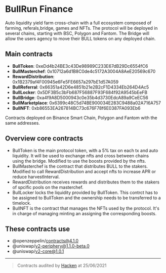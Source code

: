 # BullRun Finance

Auto liquidity yield farm cross-chain with a full ecosystem composed of farming, referals,bridge, games and NFTs.
The protocol will be deployed in several chains, starting with BSC, Polygon and Fantom. The Bridge will allow the users agency to move their BULL tokens on any deployed chain.

## Main contracts

* **BullToken**: 0xeDd4b24BE3c43De98989C233E67dB29Dc6554fC6
* **BullMasterchef**: 0x10712a6d1B8C0de4c5172A3004A8AeE20569c670
* **RewardDistribution**: 0x1B2379af4F00945e6Fe5FE6657a297bE1d57A059
* **BullReferral**: 0x66351a42D6e4851b21e2B2cF1D4334Eb264D4Ac5
* **BullLocker**: 0x5DF3B5c3bFb687F56887F93F684f92A9545bEeFB
* **BullBridge**: 0xa4f9A8D5000943c0e35b4d3730EdcA89a9CeEC56
* **BullMarketplace**: 0x6399c48C5d74BE900034E283C9488a02A716A757
* **BullNFT**: 0xb86553EA267814BC73c676F78f6E0387FA093Eb6

Contracts deployed on Binance Smart Chain, Polygon and Fantom with the same addresses.

## Overview core contracts

- BullToken is the main protocol token, with a 5% tax on each tx and auto liquidity. It will be used to exchange nfts and cross between chains using the bridge. Modified to use the boosts provided by the nfts.
- BullMasterchef is the contract that distributes BULL to the stakers. Modified to call RewardDistribution and accept nfts to increase APR or reduce harvestInterval.
- RewardDistribution receives rewards and distributes them to the stakers of spcific pools on the masterchef.
- BullLocker locks the liquidity provided by BullToken. This contrct has to be assigned to BullToken and the ownership needs to be transferred to a timelock.
- BullNFT is the contract that manages the NFTs used by the protocol. It's in charge of managing minting an assigning the corresponding boosts.

## These contracts use 
* @openzeppelin/contracts@4.1.0
* @uniswap/v2-periphery@1.1.0-beta.0
* @uniswap/v2-core@1.0.1

---
> Contracts audited by [Hacken](https://hacken.io/wp-content/uploads/2021/06/BullRunFinance_25062021SCAudit_Report_2.pdf) at 25/06/2021